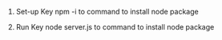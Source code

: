 1. Set-up
   Key npm -i to command to install node package

2. Run
   Key node server.js to command to install node package

